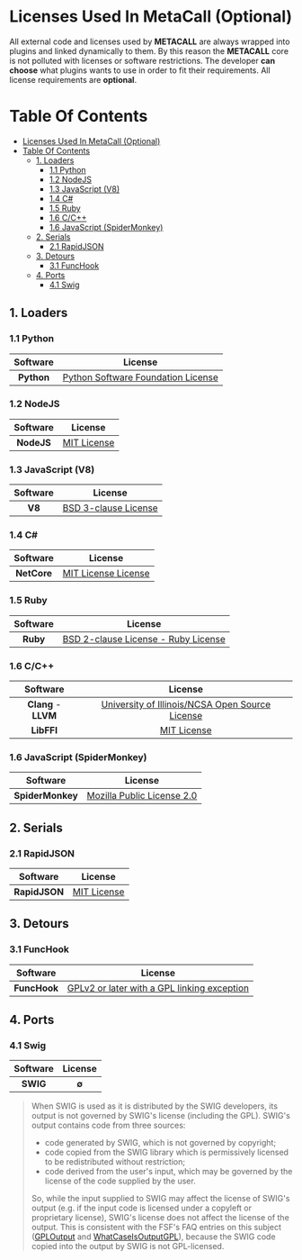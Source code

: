 # Licenses Used In MetaCall (Optional)

All external code and licenses used by **METACALL** are always wrapped into plugins and linked dynamically to them. By this reason the **METACALL** core is not polluted with licenses or software restrictions. The developer __**can choose**__ what plugins wants to use in order to fit their requirements. All license requirements are **optional**.

# Table Of Contents

<!-- TOC -->

- [Licenses Used In MetaCall (Optional)](#licenses-used-in-metacall-optional)
- [Table Of Contents](#table-of-contents)
    - [1. Loaders](#1-loaders)
        - [1.1 Python](#11-python)
        - [1.2 NodeJS](#12-nodejs)
        - [1.3 JavaScript (V8)](#13-javascript-v8)
        - [1.4 C#](#14-c)
        - [1.5 Ruby](#15-ruby)
        - [1.6 C/C++](#16-cc)
        - [1.6 JavaScript (SpiderMonkey)](#16-javascript-spidermonkey)
    - [2. Serials](#2-serials)
        - [2.1 RapidJSON](#21-rapidjson)
    - [3. Detours](#3-detours)
        - [3.1 FuncHook](#31-funchook)
    - [4. Ports](#4-ports)
        - [4.1 Swig](#41-swig)

<!-- /TOC -->

## 1. Loaders

### 1.1 Python

| Software   | License                                                                      |
| :--------: | :--------------------------------------------------------------------------: |
| **Python** | [Python Software Foundation License](https://docs.python.org/3/license.html) |

### 1.2 NodeJS

| Software   | License                                                           |
| :--------: | :---------------------------------------------------------------: |
| **NodeJS** | [MIT License](https://github.com/nodejs/node/blob/master/LICENSE) |

### 1.3 JavaScript (V8)

| Software | License                                                              |
| :------: | :------------------------------------------------------------------: |
| **V8**   | [BSD 3-clause License](https://github.com/v8/v8/blob/master/LICENSE) |

### 1.4 C# #

| Software    | License                                                                       |
| :---------: | :---------------------------------------------------------------------------: |
| **NetCore** | [MIT License License](https://github.com/dotnet/core/blob/master/LICENSE.TXT) |

### 1.5 Ruby

| Software | License                                                                               |
| :------: | :-----------------------------------------------------------------------------------: |
| **Ruby** | [BSD 2-clause License - Ruby License](https://www.ruby-lang.org/en/about/license.txt) |

### 1.6 C/C++

| Software             | License                                                                                     |
| :------------------: | :-----------------------------------------------------------------------------------------: |
| **Clang** - **LLVM** | [University of Illinois/NCSA Open Source License](http://releases.llvm.org/2.8/LICENSE.TXT) |
| **LibFFI**           | [MIT License](https://github.com/libffi/libffi/blob/master/LICENSE)                         |

### 1.6 JavaScript (SpiderMonkey)

| Software         | License                                                                           |
| :--------------: | :-------------------------------------------------------------------------------: |
| **SpiderMonkey** | [Mozilla Public License 2.0](https://www.mozilla.org/en-US/foundation/licensing/) |

## 2. Serials

### 2.1 RapidJSON

| Software      | License                                                                     |
| :-----------: | :-------------------------------------------------------------------------: |
| **RapidJSON** | [MIT License](https://github.com/Tencent/rapidjson/blob/master/license.txt) |

## 3. Detours

### 3.1 FuncHook

| Software     | License                                                                                             |
| :----------: | :-------------------------------------------------------------------------------------------------: |
| **FuncHook** | [GPLv2 or later with a GPL linking exception](https://github.com/kubo/funchook/blob/master/LICENSE) |

## 4. Ports

### 4.1 Swig

| Software | License |
| :------: | :-----: |
| **SWIG** | **∅**   |

>When SWIG is used as it is distributed by the SWIG developers, its output is not governed by SWIG's license (including the GPL). SWIG's output contains code from three sources:
>
> - code generated by SWIG, which is not governed by copyright;
> - code copied from the SWIG library which is permissively licensed to be redistributed without restriction;
> - code derived from the user's input, which may be governed by the license of the code supplied by the user.
>
>So, while the input supplied to SWIG may affect the license of SWIG's output (e.g. if the input code is licensed under a copyleft or proprietary license), SWIG's license does not affect the license of the output. This is consistent with the FSF's FAQ entries on this subject ([GPLOutput](http://www.gnu.org/licenses/gpl-faq.html#GPLOutput) and [WhatCaseIsOutputGPL](http://www.gnu.org/licenses/gpl-faq.html#WhatCaseIsOutputGPL)), because the SWIG code copied into the output by SWIG is not GPL-licensed.
